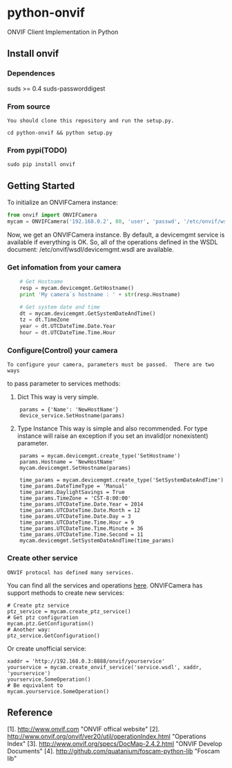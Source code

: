 python-onvif
============

ONVIF Client Implementation in Python

## Install onvif
### Dependences
suds >= 0.4
suds-passworddigest

### From source
    You should clone this repository and run the setup.py.
```
cd python-onvif && python setup.py
```

### From pypi(TODO)
```
sudo pip install onvif
```

## Getting Started
To initialize an ONVIFCamera instance:

```python
from onvif import ONVIFCamera
mycam = ONVIFCamera('192.168.0.2', 80, 'user', 'passwd', '/etc/onvif/wsdl/')
```
Now, we get an ONVIFCamera instance. By default, a devicemgmt service is available if everything is OK.
So, all of the operations defined in the WSDL document:
    /etc/onvif/wsdl/devicemgmt.wsdl
are available.

### Get infomation from your camera

```python
    # Get Hostname
    resp = mycam.devicemgmt.GetHostname()
    print 'My camera`s hostname : ' + str(resp.Hostname)

    # Get system date and time
    dt = mycam.devicemgmt.GetSystemDateAndTime()
    tz = dt.TimeZone
    year = dt.UTCDateTime.Date.Year
    hour = dt.UTCDateTime.Time.Hour
```

### Configure(Control) your camera
    To configure your camera, parameters must be passed.  There are two ways
to pass parameter to services methods:
1. Dict
    This way is very simple.

```
    params = {'Name': 'NewHostName'}
    device_service.SetHostname(params)
```
2. Type Instance
    This way is simple and also recommended. For type instance will raise an
exception if you set an invalid(or nonexistent) parameter.

```
    params = mycam.devicemgmt.create_type('SetHostname')
    params.Hostname = 'NewHostName'
    mycam.devicemgmt.SetHostname(params)
    
    time_params = mycam.devicemgmt.create_type('SetSystemDateAndTime')
    time_params.DateTimeType = 'Manual'
    time_params.DaylightSavings = True
    time_params.TimeZone = 'CST-8:00:00'
    time_params.UTCDateTime.Date.Year = 2014
    time_params.UTCDateTime.Date.Month = 12
    time_params.UTCDateTime.Date.Day = 3
    time_params.UTCDateTime.Time.Hour = 9
    time_params.UTCDateTime.Time.Minute = 36
    time_params.UTCDateTime.Time.Second = 11
    mycam.devicemgmt.SetSystemDateAndTime(time_params)
```

### Create other service
    ONVIF protocol has defined many services.
You can find all the services and operations [here](http://www.onvif.org/onvif/ver20/util/operationIndex.html).
ONVIFCamera has support methods to create new services:

```
# Create ptz service
ptz_service = mycam.create_ptz_service()
# Get ptz configuration
mycam.ptz.GetConfiguration()
# Another way:
ptz_service.GetConfiguration()
```

Or create unofficial service:

```
xaddr = 'http://192.168.0.3:8888/onvif/yourservice'
yourservice = mycam.create_onvif_service('service.wsdl', xaddr, 'yourservice')
yourservice.SomeOperation()
# Be equivalent to
mycam.yourservice.SomeOperation()

```

## Reference
[1]. http://www.onvif.com "ONVIF offical website"
[2]. http://www.onvif.org/onvif/ver20/util/operationIndex.html "Operations Index"
[3]. http://www.onvif.org/specs/DocMap-2.4.2.html "ONVIF Develop Documents"
[4]. http://github.com/quatanium/foscam-python-lib "Foscam lib"
